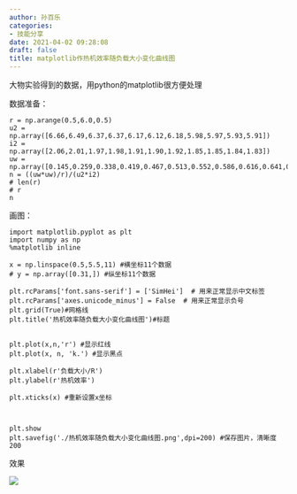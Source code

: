 ```yaml
---
author: 孙百乐
categories:
- 技能分享
date: 2021-04-02 09:28:08
draft: false
title: matplotlib作热机效率随负载大小变化曲线图
---
```


大物实验得到的数据，用python的matplotlib很方便处理

数据准备：

```
r = np.arange(0.5,6.0,0.5)
u2 = np.array([6.66,6.49,6.37,6.37,6.17,6.12,6.18,5.98,5.97,5.93,5.91])
i2 = np.array([2.06,2.01,1.97,1.98,1.91,1.90,1.92,1.85,1.85,1.84,1.83])
uw = np.array([0.145,0.259,0.338,0.419,0.467,0.513,0.552,0.586,0.616,0.641,0.663])
n = ((uw*uw)/r)/(u2*i2)
# len(r)
# r
n
```

画图：

```
import matplotlib.pyplot as plt
import numpy as np
%matplotlib inline

x = np.linspace(0.5,5.5,11) #横坐标11个数据
# y = np.array([0.31,]) #纵坐标11个数据

plt.rcParams['font.sans-serif'] = ['SimHei']  # 用来正常显示中文标签
plt.rcParams['axes.unicode_minus'] = False  # 用来正常显示负号
plt.grid(True)#网格线
plt.title('热机效率随负载大小变化曲线图')#标题


plt.plot(x,n,'r') #显示红线
plt.plot(x, n, 'k.') #显示黑点

plt.xlabel(r'负载大小/R') 
plt.ylabel(r'热机效率') 

plt.xticks(x) #重新设置x坐标



plt.show
plt.savefig('./热机效率随负载大小变化曲线图.png',dpi=200) #保存图片，清晰度200
```

效果

![](https://cdn.jsdelivr.net/gh/leyouBaloy/mypic/wp-content/uploads//2021/04/热机效率随负载大小变化曲线图-1024x683.jpg)